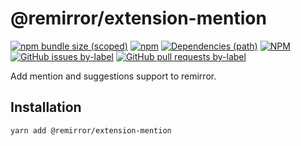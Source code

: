 # @remirror/extension-mention

[![npm bundle size (scoped)](https://img.shields.io/bundlephobia/minzip/@remirror/extension-mention.svg?style=for-the-badge)](https://bundlephobia.com/result?p=@remirror/extension-mention) [![npm](https://img.shields.io/npm/dm/@remirror/extension-mention.svg?style=for-the-badge&logo=npm)](https://www.npmjs.com/package/@remirror/extension-mention) [![Dependencies (path)](https://img.shields.io/david/ifiokjr/remirror.svg?logo=npm&path=@remirror%2Fextension-mention&style=for-the-badge)](https://github.com/ifiokjr/remirror/blob/master/@remirror/extension-mention/package.json) [![NPM](https://img.shields.io/npm/l/@remirror/extension-mention.svg?style=for-the-badge)](https://github.com/ifiokjr/remirror/blob/master/LICENSE) [![GitHub issues by-label](https://img.shields.io/github/issues/ifiokjr/remirror/@remirror/extension-mention.svg?label=Open%20Issues&logo=github&style=for-the-badge)](https://github.com/ifiokjr/remirror/issues?utf8=%E2%9C%93&q=is%3Aissue+is%3Aopen+sort%3Aupdated-desc+label%3A%40remirror%2Fextension-mention) [![GitHub pull requests by-label](https://img.shields.io/github/issues-pr/ifiokjr/remirror/@remirror/extension-mention.svg?label=Open%20Pull%20Requests&logo=github&style=for-the-badge)](https://github.com/ifiokjr/remirror/pulls?utf8=%E2%9C%93&q=is%3Apr+is%3Aopen+sort%3Aupdated-desc+label%3A%40remirror%2Fextension-mention)

Add mention and suggestions support to remirror.

## Installation

```bash
yarn add @remirror/extension-mention
```
